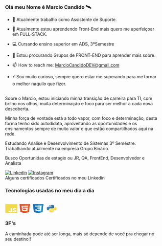 ### Olá meu Nome é Marcio Candido 🛰️

- 🔭 Atualmente trabalho como Assistente de Suporte.
- 🌱 Atualmente estou aprendendo Front-End mais quero me aperfeiçoar em FULL-STACK.
- 💻  Cursando ensino superior em ADS, 3ºSemestre
- 🤔 Estou procurando Grupos de FRONT-END para aprender mais sobre.
- 📫 How to reach me: MarcioCandidoDEV@gmail.com

- ⚡ Sou muito curioso, sempre quero estar me superando para me tornar o melhor naquilo que fizer.




<br>
Sobre o Marcio, estou iniciando minha transição de carreira para TI,
com brilho nos olhos, muita determinação e foco para ser melhor a
cada nova descoberta.

Minha força de vontade está a todo vapor, com foco e determinação,
desta forma tenho sido autodidata, aproveitando as oportunidades e
os ensinamentos sempre de muito valor e que estão compartilhados
aqui na rede.

Estudando Analise e Desenvolvimento de Sistemas 3º Semestre.<br>
Trabalhando atualmente na empresa Grupo Binário.


Busco Oportunidas de estagio ou JR, QA, FrontEnd, Desenvolvedor e Analista





[![Linkedin](https://img.shields.io/badge/LinkedIn-0077B5?style=for-the-badge&logo=linkedin&logoColor=white)](https://www.linkedin.com/in/marcio-candido-501a0522b/)
[![Instagram](https://img.shields.io/badge/Instagram-E4405F?style=for-the-badge&logo=instagram&logoColor=white)](https://www.instagram.com/m_candidos/) 
<br>
Alguns certificados Certificados no meu Linkedin

### Tecnologias usadas no meu dia a dia

<div style="display: inline_block"><br>
  <img align="center" alt="Mcandido-Js" height="30" width="40" src="https://raw.githubusercontent.com/devicons/devicon/master/icons/javascript/javascript-plain.svg">
  <img align="center" alt="Mcandido-HTML" height="30" width="40" src="https://raw.githubusercontent.com/devicons/devicon/master/icons/html5/html5-original.svg">
  <img align="center" alt="Mcandido-CSS" height="30" width="40" src="https://raw.githubusercontent.com/devicons/devicon/master/icons/css3/css3-original.svg">
  <img align="center" alt="Mcandido-Python" height="30" width="40" src="https://raw.githubusercontent.com/devicons/devicon/master/icons/python/python-original.svg">
</div>
  

### 3F's<br>
A caminhada pode até ser longa, mais só depende de você pra chegar no seu  destino!!


  
